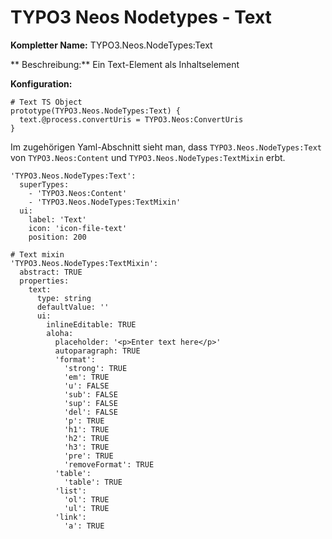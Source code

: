 # TYPO3 Neos Nodetypes - Text

**Kompletter Name:** TYPO3.Neos.NodeTypes:Text

** Beschreibung:** Ein Text-Element als Inhaltselement

**Konfiguration:**

```
# Text TS Object
prototype(TYPO3.Neos.NodeTypes:Text) {
  text.@process.convertUris = TYPO3.Neos:ConvertUris
}
```

Im zugehörigen Yaml-Abschnitt sieht man, dass `TYPO3.Neos.NodeTypes:Text` von `TYPO3.Neos:Content` und `TYPO3.Neos.NodeTypes:TextMixin` erbt.

```
'TYPO3.Neos.NodeTypes:Text':
  superTypes:
    - 'TYPO3.Neos:Content'
    - 'TYPO3.Neos.NodeTypes:TextMixin'
  ui:
    label: 'Text'
    icon: 'icon-file-text'
    position: 200

# Text mixin
'TYPO3.Neos.NodeTypes:TextMixin':
  abstract: TRUE
  properties:
    text:
      type: string
      defaultValue: ''
      ui:
        inlineEditable: TRUE
        aloha:
          placeholder: '<p>Enter text here</p>'
          autoparagraph: TRUE
          'format':
            'strong': TRUE
            'em': TRUE
            'u': FALSE
            'sub': FALSE
            'sup': FALSE
            'del': FALSE
            'p': TRUE
            'h1': TRUE
            'h2': TRUE
            'h3': TRUE
            'pre': TRUE
            'removeFormat': TRUE
          'table':
            'table': TRUE
          'list':
            'ol': TRUE
            'ul': TRUE
          'link':
            'a': TRUE
```

